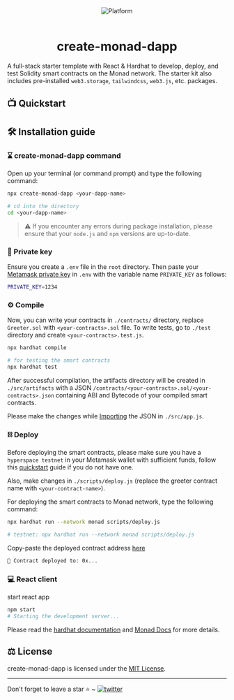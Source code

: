 

<div align="center">
    <img src="https://res.cloudinary.com/delg5k1gs/image/upload/v1708035198/daic/n/b5121cb2-0fcd-4ffd-ba92-a744f967dd3b/monad__a_parallelized_evm_layer_1_at_hyper_speed.png" alt="Platform">
</div><br>
<h1 align="center">create-monad-dapp</h1>

A full-stack starter template with React & Hardhat to develop, deploy, and test Solidity smart contracts on the Monad network. The starter kit also includes pre-installed `web3.storage`, `tailwindcss`, `web3.js`, etc. packages.

## 📺 Quickstart

<!-- <div align="center">
  <img src="/demo.gif" />
</div> -->

## 🛠️ Installation guide

### ⌛️ create-monad-dapp command

Open up your terminal (or command prompt) and type the following command:

```sh
npx create-monad-dapp <your-dapp-name>

# cd into the directory
cd <your-dapp-name>
```

> ⚠️ If you encounter any errors during package installation, please ensure that your `node.js` and `npm` versions are up-to-date.

### 🔑 Private key

Ensure you create a `.env` file in the `root` directory. Then paste your [Metamask private key](https://metamask.zendesk.com/hc/en-us/articles/360015289632-How-to-export-an-account-s-private-key) in `.env` with the variable name `PRIVATE_KEY` as follows:

```sh
PRIVATE_KEY=1234
```

### ⚙️ Compile

Now, you can write your contracts in `./contracts/` directory, replace `Greeter.sol` with `<your-contracts>.sol` file. To write tests, go to `./test` directory and create `<your-contracts>.test.js`.

```sh
npx hardhat compile

# for testing the smart contracts
npx hardhat test
```

After successful compilation, the artifacts directory will be created in `./src/artifacts` with a JSON `/contracts/<your-contracts>.sol/<your-contracts>.json` containing ABI and Bytecode of your compiled smart contracts.

Please make the changes while [Importing](https://github.com/Kali-Decoder/create-monad-dapp/blob/main/src/App.js#L32) the JSON in `./src/app.js`.

### ⛓️ Deploy

Before deploying the smart contracts, please make sure you have a `hyperspace testnet` in your Metamask wallet with sufficient funds, follow this [quickstart](https://github.com/filecoin-project/testnet-hyperspace#quickstart) guide if you do not have one.

Also, make changes in `./scripts/deploy.js` (replace the greeter contract name with `<your-contract-name>`).

For deploying the smart contracts to Monad network, type the following command:

```sh
npx hardhat run --network monad scripts/deploy.js

# testnet: npx hardhat run --network monad scripts/deploy.js
```

Copy-paste the deployed contract address [here](https://github.com/Kali-Decoder/create-monad-dapp/blob/main/src/App.js#L32)

```sh
📜 Contract deployed to: 0x...
```

### 💻 React client

start react app

```sh
npm start
# Starting the development server...
```

Please read the [hardhat documentation](https://hardhat.org/hardhat-runner/docs/getting-started#quick-start) and [Monad Docs](https://www.monad.xyz/ecosystem) for more details.

## ⚖️ License

create-monad-dapp is licensed under the [MIT License](https://github.com/Kali-Decoder/create-monad-dapp/blob/main/LICENSE).

<hr>
Don't forget to leave a star ⭐️ ~ <a href="https://x.com/itsNikku876" target="_blank"><img src="https://img.shields.io/twitter/follow/itsNikku876?style=social" alt="twitter" /></a>
